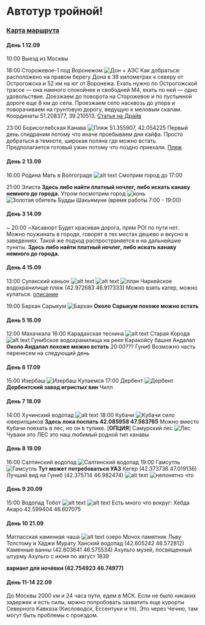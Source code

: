 # Автотур тройной!
### [Карта маршрута](https://www.google.com/maps/d/edit?mid=1N_QEUpPh2AUg0DyWfs4Ybqf54w3DLqo&usp=sharing)

#### День 1 12.09
10:00 Выезд из Москвы

18:00 Сторожевое-1 под Воронежом ![Дон + АЭС](assets/image.png)
Как добраться: расположено на правом берегу Дона в 38 километрах к северу от Острогожска и 52 км на юг от Воронежа. Ехать нужно по Острогожской трассе — она намного спокойнее и свободней М4, ехать по ней — одно удовольствие. Доезжаем до поворота на Сторожевое и по пустынной дороге еще 8 км до села. Проезжаем село насквозь до упора и поворачиваем на грунтовую дорогу, ведущую к меловым скалам. Координаты 51.208377, 39.210513.
[Статья на Драйв](https://www.drive2.ru/b/490212587393254056/)

23:00 Борисоглебская Канава  ![Пляж](assets/image-2.png)
51.355907, 42.054225
Первый день спидраним потому что иначе проебываем дни кайфа.
Просто добраться в темноте, широкая поляна где можно встать. Предполагается готовый ужин потому что поздно приехали.
[Пляж](https://yandex.ru/maps/org/plyazh/213844025558/?l=stv%2Csta&ll=42.055398%2C51.354555&z=16.91)

#### День 2 13.09

16:00 Родина Мать в Волгограде ![alt text](assets/image-3.png)
Смотрим город до 17:00

21:00 Элиста
**Здесь либо найти платный ночлег, либо искать канаву немного до города.**
Утром посмотрим город
![конь](assets/image-5.png)
![Золотая обитель Будды Шакьямуни](assets/image-4.png)
(время работы 7:00 - 19:00)

#### День 3 14.09

~ 20:00 ~Хасавюрт
Будет красивая дорога, прям POI по пути нет.
Можно поужинать в городе, говорят в тех местах дешево и вкусно в заведениях. Такой же подход распространяется и на дальнейшие пункты.
**Здесь либо найти платный ночлег, либо искать канаву немного до города.**


#### День 4 15.09
13:00 Сулакский каньон ![alt text](assets/image-7.png)
![alt text](assets/image-9.png)
![план](assets/image-6.png)
Чиркейское водохранилище
пляж (42.972683 46.917333)
Можно взять катер, можно купаться.
[описание](https://nashaplaneta.net/europe/russia/dagestan-sulakskij-kanon)

19:00 Бархан Сарыкум ![Бархан](assets/image-8.png)
**Около Сарыкум похоже можно встать**

#### День 5 16.09
12:00 Махачкала
16:00 Карадахская теснина ![alt text](assets/image-10.png)
Старая Корода ![alt text](assets/image-11.png)
Гунибское водохранилища на реке Каракойсу
башня Андалал
**Около Андалал похоже можно встать**
20:00??? Гуниб
Возможно часть перенесем на следующий день

#### День 6 17.09
15:00 Изербаш ![Изербаш](assets/image-12.png)
Купаемся
17:00 Дербент ![Дербент](assets/image-13.png)
**Дербентский завод игристых вин**
Чилл

#### День 7 18.09
14:00 Хучинский водопад ![alt text](assets/image-14.png)
18:00 Кубачи
![Кубачи](assets/image-16.png)
село юверилщиков
**Здесь лока поспать 42.085958 47.563765**
Можно вместо Кубачи поехать в лес, но он в тупике.
[**ОПЦИЯ**] Самурский лес ![Лес](assets/image-15.png)
Чуваки это ЛЕС это наш любимый родной тип канавы

#### День 8 19.09

16:00 Салтинский водопад ![Салтинский водопад](assets/image-18.png)
19:00 Гамсутль ![Гамсутль](assets/image-17.png)
**Тут может потребоваться УАЗ**
Кегер (42.373736 47.019136)
Лучший вид на Гуниб (42.375714 46.982474) ![alt text](assets/image-19.png)
![непонятно что](assets/image-20.png)

#### День 9 20.09
15:00 Водопад Тобот ![alt text](assets/image-21.png)
![alt text](assets/image-22.png)
Есть много что вокруг:
Хебда
Акаро
42.599404 46.607075

#### День 10 21.09
Матласская каменная чаша ![alt text](assets/image-23.png)
озеро Мочох
памятник Льву Толстому и Хаджи Мурату
Ханский водопад (42.605242 46.572812)
Каменные ванны (42.603641 46.575534)
Ахульго
музей, посвященный штурму Ахульго с июня по август 1839

**вариант для ночёвки (42.754923 46.74977)**

#### День 11-14 22.09
До Москвы 2000 км и 24 часа пути, едем в МСК. Если не было никаких задержек и есть силы, можно попробовать захватить еще курорты Северного Кавказа (Кисловодск, Ессентуки и тп). Это через Чечню, там могут быть проблемы с проездом.
